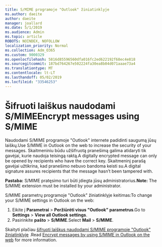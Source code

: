 ```yaml
---
title: S/MIME programoje "Outlook" žiniatinklyje
ms.author: daeite
author: daeite
manager: joallard
ms.date: 5/1/2019
ms.audience: Admin
ms.topic: article
ROBOTS: NOINDEX, NOFOLLOW
localization_priority: Normal
ms.collection: Adm_O365
ms.custom: 9000329
ms.openlocfilehash: 5816d85596560dfa016fc2ed622192f68ec4e818
ms.sourcegitcommit: 187bd764267e502224fa30ea8b04d071aaae73a4
ms.translationtype: MT
ms.contentlocale: lt-LT
ms.lasthandoff: 05/02/2019
ms.locfileid: "33546253"
---
```

# <a name="encrypt-messages-using-smime"></a><span data-ttu-id="d1e1a-102">Šifruoti laiškus naudodami S/MIME</span><span class="sxs-lookup"><span data-stu-id="d1e1a-102">Encrypt messages using S/MIME</span></span>

<span data-ttu-id="d1e1a-103">Naudodami S/MIME programoje "Outlook" internete padidinti saugumą jūsų laiškų.</span><span class="sxs-lookup"><span data-stu-id="d1e1a-103">Use S/MIME in Outlook on the web to increase the security of your messages.</span></span> <span data-ttu-id="d1e1a-104">Skaitmeniniu būdu užšifruotą pranešimą galima atidaryti tik gavėjai, kurie naudoja teisingą raktą.</span><span class="sxs-lookup"><span data-stu-id="d1e1a-104">A digitally encrypted message can only be opened by recipients who have the correct key.</span></span> <span data-ttu-id="d1e1a-105">Skaitmeninį parašą gavėjai užtikrina, kad pranešimo nebuvo bandoma keisti su.</span><span class="sxs-lookup"><span data-stu-id="d1e1a-105">A digital signature assures recipients that the message hasn’t been tampered with.</span></span>

<span data-ttu-id="d1e1a-106">**Pastaba:** S/MIME pratęsimo turi būti įdiegta jūsų administratorius.</span><span class="sxs-lookup"><span data-stu-id="d1e1a-106">**Note:** The S/MIME extension must be installed by your administrator.</span></span>

<span data-ttu-id="d1e1a-107">S/MIME parametrų programoje "Outlook" žiniatinklyje keitimas:</span><span class="sxs-lookup"><span data-stu-id="d1e1a-107">To change your S/MIME settings in Outlook on the web:</span></span>

1. <span data-ttu-id="d1e1a-108">Eikite į **Parametrai** > **Peržiūrėti visus "Outlook" parametrus**.</span><span class="sxs-lookup"><span data-stu-id="d1e1a-108">Go to **Settings** > **View all Outlook settings**.</span></span>
2. <span data-ttu-id="d1e1a-109">Pasirinkite **pašto** > **S/MIME**.</span><span class="sxs-lookup"><span data-stu-id="d1e1a-109">Select **Mail** > **S/MIME**.</span></span>

<span data-ttu-id="d1e1a-110">Skaityti plačiau [šifruoti laiškus naudodami S/MIME programoje "Outlook" žiniatinklyje](https://support.office.com/article/878c79fc-7088-4b39-966f-14512658f480) .</span><span class="sxs-lookup"><span data-stu-id="d1e1a-110">Read [Encrypt messages by using S/MIME in Outlook on the web](https://support.office.com/article/878c79fc-7088-4b39-966f-14512658f480) for more information.</span></span>